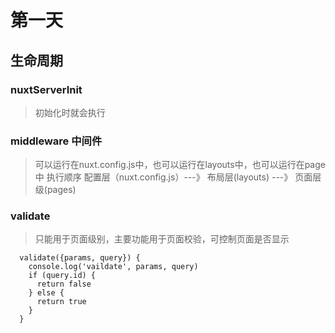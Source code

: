 # 第一天
## 生命周期
### nuxtServerInit
> 初始化时就会执行
### middleware 中间件
> 可以运行在nuxt.config.js中，也可以运行在layouts中，也可以运行在page中  执行顺序 配置层（nuxt.config.js）---》 布局层(layouts) ---》 页面层级(pages)
### validate 
> 只能用于页面级别，主要功能用于页面校验，可控制页面是否显示
```
  validate({params, query}) {
    console.log('vaildate', params, query)
    if (query.id) {
      return false
    } else {
      return true
    }
  }
```

